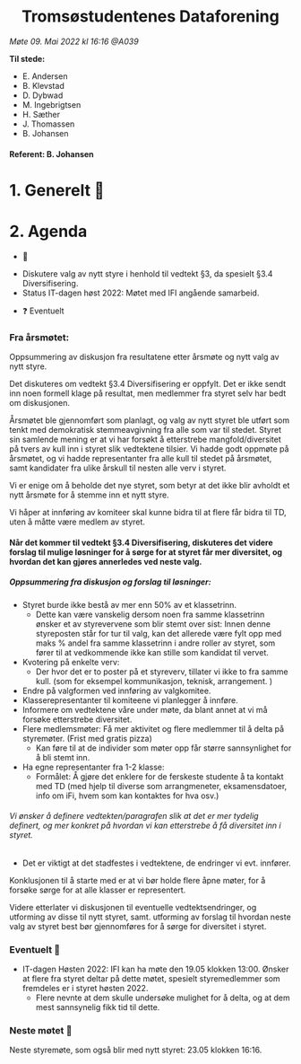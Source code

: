 <h1> <center> Tromsøstudentenes Dataforening </center> </h1>

*Møte 09. Mai 2022 kl 16:16 @A039*

**Til stede:**
* E. Andersen
* B. Klevstad
* D. Dybwad
* M. Ingebrigtsen 
* H. Sæther
* J. Thomassen
* B. Johansen

#### Referent:  B. Johansen

# 1. Generelt :blue_heart:

# 2. Agenda
* :purple_heart: 
- Diskutere valg av nytt styre i henhold til vedtekt §3, da spesielt §3.4 Diversifisering.  
- Status IT-dagen høst 2022: Møtet med IFI angående samarbeid.  
   
* :question: Eventuelt

### Fra årsmøtet: 

Oppsummering av diskusjon fra resultatene etter årsmøte og nytt valg av nytt styre. 

Det diskuteres om vedtekt §3.4 Diversifisering er oppfylt. 
Det er ikke sendt inn noen formell klage på resultat, men medlemmer fra styret selv har bedt om diskusjonen. 

Årsmøtet ble gjennomført som planlagt, og valg av nytt styret ble utført som tenkt med demokratisk stemmeavgivning fra alle som var til stedet. Styret sin samlende mening er at vi har forsøkt å etterstrebe mangfold/diversitet på tvers av kull inn i styret slik vedtektene tilsier. Vi hadde godt oppmøte på årsmøtet, og vi hadde representanter fra alle kull til stedet på årsmøtet, samt kandidater fra ulike årskull til nesten alle verv i styret. 

Vi er enige om å beholde det nye styret, som betyr at det ikke blir avholdt et nytt årsmøte for å stemme inn et nytt styre. 

Vi håper at innføring av komiteer skal kunne bidra til at flere får bidra til TD, uten å måtte være medlem av styret. 

#### Når det kommer til vedtekt §3.4 Diversifisering, diskuteres det videre forslag til mulige løsninger for å sørge for at styret får mer diversitet, og hvordan det kan gjøres annerledes ved neste valg. 

##### Oppsummering fra diskusjon og forslag til løsninger:

- Styret burde ikke bestå av mer enn 50% av et klassetrinn.  
    - Dette kan være vanskelig dersom noen fra samme klassetrinn ønsker et av styrevervene som blir stemt over sist: Innen denne styreposten står for tur til valg, kan det allerede være fylt opp med maks % andel fra samme klassetrinn i andre roller av styret, som fører til at vedkommende ikke kan stille som kandidat til vervet. 
- Kvotering på enkelte verv: 
    - Der hvor det er to poster på et styreverv, tillater vi ikke to fra samme kull. (som for eksempel kommunikasjon, teknisk, arrangement. ) 
- Endre på valgformen ved innføring av valgkomitee.
- Klasserepresentanter til komiteene vi planlegger å innføre. 
- Informere om vedtektene våre under møte, da blant annet at vi må forsøke etterstrebe diversitet. 
- Flere medlemsmøter: Få mer aktivitet og flere medlemmer til å delta på styremøter. (Frist med gratis pizza)
    - Kan føre til at de individer som møter opp får større sannsynlighet for å bli stemt inn. 
- Ha egne representanter fra 1-2 klasse: 
    - Formålet: Å gjøre det enklere for de ferskeste studente å ta kontakt med TD (med hjelp til diverse som arrangmeneter, eksamensdatoer, info om iFi, hvem som kan kontaktes for hva osv.)

###### Vi ønsker å definere vedtekten/paragrafen slik at det er mer tydelig definert, og mer konkret på hvordan vi kan etterstrebe å få diversitet inn i styret. 
- Det er viktigt at det stadfestes i vedtektene, de endringer vi evt. innfører. 

Konklusjonen til å starte med er at vi bør holde flere åpne møter, for å forsøke sørge for at alle klasser er representert. 

Videre etterlater vi diskusjonen til eventuelle vedtektsendringer, og utforming av disse til nytt styret, samt. utforming av forslag til hvordan neste valg av styret best bør gjennomføres for å sørge for diversitet i styret. 

### Eventuelt :no_good:
- IT-dagen Høsten 2022: IFI kan ha møte den 19.05 klokken 13:00. Ønsker at flere fra styret deltar på dette møtet, spesielt styremedlemmer som fremdeles er i styret høsten 2022. 
    - Flere nevnte at dem skulle undersøke mulighet for å delta, og at dem mest sannsynelig fikk tid til dette. 

### Neste møtet :calendar: 
Neste styremøte, som også blir med nytt styret: 23.05 klokken 16:16.
